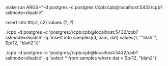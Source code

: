 make run ARGS="-d postgres -c postgres://cpb:cpb@localhost:5432/cpb?sslmode=disable"

insert into ttt(c1, c2) values (?, ?)

./cpb -d postgres -c 'postgres://cpb:cpb@localhost:5432/cpb?sslmode=disable' -q 'insert into samples(id, nam, dat) values(1, '\''blah'\'', $p(12, "blah2"))'

./cpb -d postgres -c 'postgres://cpb:cpb@localhost:5432/cpb?sslmode=disable' -q 'select * from samples where dat = $p(12, "blah2")'
